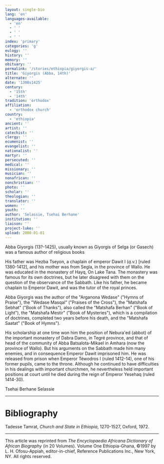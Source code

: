 ```yaml
---
layout: single-bio
lang: 'en'
languages-available:
  - 'en'
  - ' '
  - ' '
  - ' '
index: 'primary'
categories: 'g'
eulogy: ''
history: ''
memory: ''
obituary: ''
permalink: '/stories/ethiopia/giyorgis-a/'
title: 'Giyorgis (Abba, 14th)'
alternate: ''
date: '1300s1425'
century:
  - '15th'
  - '14th'
tradition: 'orthodox'
affiliation:
  - 'orthodox church'
country:
  - 'ethiopia'
ancient: ''
artist: ''
catechist: ''
clergy: ''
ecumenist: ''
evangelist: ''
nationalist: ''
martyr: ''
persecuted: ''
medical: ''
missionary: ''
musician: ''
nonafrican: ''
nonchristian: ''
photo: ''
scholar: ''
theologian: ''
translator: ''
women: ''
youth: ''
author: 'Selassie, Tsehai Berhane'
institution: ''
liaison: ''
project-luke: ''
upload: 2000-01-01
---
```



Abba Giyorgis (13?-1425), usually known as Giyorgis of Selga (or Gasech) was a famous author of religious books

His father was Hezba Tseyon, a chaplain of emperor Dawit I (*q.v.*) [ruled 1380-1412], and his mother was from Segla, in the province of Wallo. He was educated in the monastery of Hayq, On Lake Tana. The monastery was famous for its own doctrines, but he later disagreed with them on the question of the observance of the Sabbath. Like his father, he became chaplain to Emperor Dawit, and was the tutor of the royal princes.

Abba Giyorgis was the author of the "Arganona Wedase" ("Hymns of Praise"), the "Wedase Masqal" ("Praises of the Cross"), the "Matshafa Sebhat" ("Book of Thanks"), also called the "Matshafa Berhan" ("Book of Light"), the "Matshafa Mestir" ("Book of Mysteries"), which is a compilation of doctrines, completed two years before his death, and the "Matshafa Saatat" ("Book of Hymns").

His scholarship at one time won him the position of Nebura'ed (abbot) of the important monastery of Dabra Damo, in Tegré province, and that of head of the community of Abba Batsalota-Mikael in Amhara (now the province of Wallo). But his arguments on the Sabbath made him many enemies, and in consequence Emperor Dawit imprisoned him. He was released from prison when Emperor Téwodros I (ruled 1412-14), one of his former pupils, came to the throne. Although he continued to have difficulties in his dealings with important churchmen, he nevertheless held important positions at court until he died during the reign of Emperor Yesehaq (ruled 1414-30).

Tsehai Berhane Selassie

---

# Bibliography

Tadesse Tamrat, *Church and State in Ethiopia*, 1270-1527, Oxford, 1972.

---

This article was reprinted from *The Encyclopaedia Africana Dictionary of African Biography* (in 20 Volumes). Volume One Ethiopia-Ghana, &copy;1997 by L. H. Ofosu-Appiah, editor-in-chief, Reference Publications Inc., New York, NY. All rights reserved.